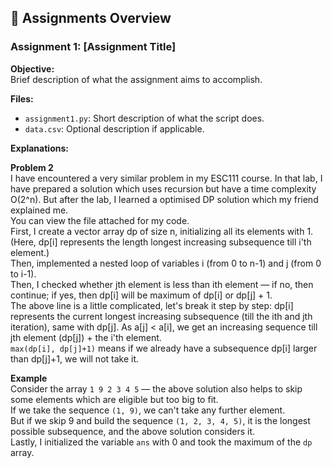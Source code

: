 ## 📁 Assignments Overview

### Assignment 1: [Assignment Title]
**Objective:**  
Brief description of what the assignment aims to accomplish.

**Files:**
- `assignment1.py`: Short description of what the script does.
- `data.csv`: Optional description if applicable.

**Explanations:**

**Problem 2**  
I have encountered a very similar problem in my ESC111 course. In that lab, I have prepared a solution which uses recursion but have a time complexity O(2^n). But after the lab, I learned a optimised DP solution which my friend explained me.  
You can view the file attached for my code.  
First, I create a vector array dp of size n, initializing all its elements with 1. (Here, dp[i] represents the length longest increasing subsequence till i'th element.)  
Then, implemented a nested loop of variables i (from 0 to n-1) and j (from 0 to i-1).  
Then, I checked whether jth element is less than ith element — if no, then continue; if yes, then dp[i] will be maximum of dp[i] or dp[j] + 1.  
The above line is a little complicated, let's break it step by step: dp[i] represents the current longest increasing subsequence (till the ith and jth iteration), same with dp[j]. As a[j] < a[i], we get an increasing sequence till jth element (dp[j]) + the i'th element.  
`max(dp[i], dp[j]+1)` means if we already have a subsequence dp[i] larger than dp[j]+1, we will not take it.

**Example**  
Consider the array `1 9 2 3 4 5` — the above solution also helps to skip some elements which are eligible but too big to fit.  
If we take the sequence `(1, 9)`, we can't take any further element.  
But if we skip 9 and build the sequence `(1, 2, 3, 4, 5)`, it is the longest possible subsequence, and the above solution considers it.  
Lastly, I initialized the variable `ans` with 0 and took the maximum of the `dp` array.
